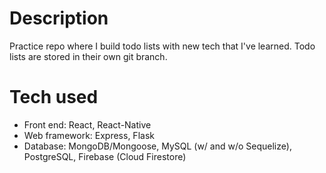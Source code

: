 # Description
Practice repo where I build todo lists with new tech that I've learned. Todo lists are stored in their own git branch.

# Tech used
  - Front end: React, React-Native
  - Web framework: Express, Flask
  - Database: MongoDB/Mongoose, MySQL (w/ and w/o Sequelize), PostgreSQL, Firebase (Cloud Firestore)
